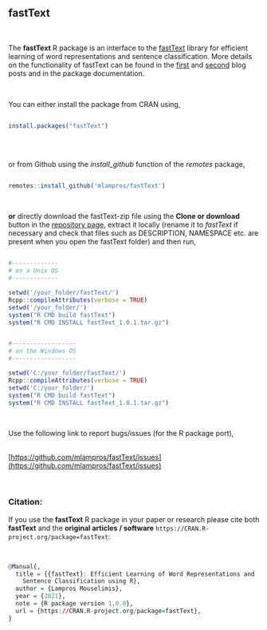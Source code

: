 

## fastText
<br>

The **fastText** R package is an interface to the [fastText](https://github.com/facebookresearch/fastText) library for efficient learning of word representations and sentence classification. More details on the functionality of fastText can be found in the [first](http://mlampros.github.io/2019/04/11/fastText_updated_version/) and [second](http://mlampros.github.io/2021/05/14/fasttext_language_identification/) blog posts and in the package documentation.

<br>

You can either install the package from CRAN using,

```R

install.packages("fastText")
 

```

<br>

or from Github using the *install_github* function of the *remotes* package,

```R

remotes::install_github('mlampros/fastText')


```
<br>

**or** directly download the fastText-zip file using the **Clone or download** button in the [repository page](https://github.com/mlampros/fastText), extract it locally (rename it to *fastText* if necessary and check that files such as DESCRIPTION, NAMESPACE etc. are present when you open the fastText folder) and then run,


```R

#-------------
# on a Unix OS
#-------------

setwd('/your_folder/fastText/')
Rcpp::compileAttributes(verbose = TRUE)
setwd('/your_folder/')
system("R CMD build fastText")
system("R CMD INSTALL fastText_1.0.1.tar.gz")


#------------------
# on the Windows OS  
#------------------

setwd('C:/your_folder/fastText/')
Rcpp::compileAttributes(verbose = TRUE)
setwd('C:/your_folder/')
system("R CMD build fastText")
system("R CMD INSTALL fastText_1.0.1.tar.gz")

```
<br>

Use the following link to report bugs/issues (for the R package port),
<br><br>

[https://github.com/mlampros/fastText/issues](https://github.com/mlampros/fastText/issues)

<br>

### **Citation:**

If you use the **fastText** R package in your paper or research please cite both **fastText** and the **original articles / software** `https://CRAN.R-project.org/package=fastText`:

<br>

```R
@Manual{,
  title = {{fastText}: Efficient Learning of Word Representations and
    Sentence Classification using R},
  author = {Lampros Mouselimis},
  year = {2021},
  note = {R package version 1.0.0},
  url = {https://CRAN.R-project.org/package=fastText},
}
```

<br>
